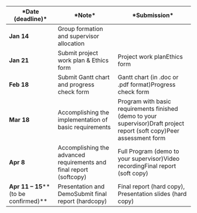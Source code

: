  

| ***Date (deadline)\***               | ***Note\***                                                  | ***Submission\***                                            |
| ------------------------------------ | ------------------------------------------------------------ | ------------------------------------------------------------ |
| **Jan 14**                           | Group formation and supervisor allocation                    |                                                              |
| **Jan 21**                           | Submit project work plan & Ethics form                       | Project work planEthics form                                 |
| **Feb 18**                           | Submit Gantt chart and progress check form                   | Gantt chart (in .doc or .pdf format)Progress check form      |
| **Mar 18**                           | Accomplishing the implementation of basic requirements       | Program with basic requirements finished (demo to your supervisor)Draft project report (soft copy)Peer assessment form |
| **Apr 8**                            | Accomplishing the advanced requirements and final report (softcopy) | Full Program (demo to your supervisor)Video recordingFinal report (soft copy) |
| **Apr 11 – 15****(to be confirmed)** | Presentation and DemoSubmit final report (hardcopy)          | Final report (hard copy), Presentation slides (hard copy)    |

 